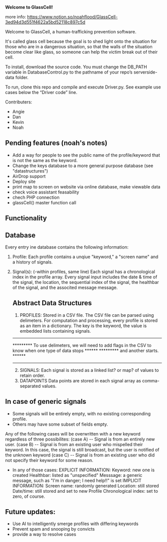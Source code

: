 **Welcome to GlassCell!**

more info: https://www.notion.so/noahflood/GlassCell-3ed94d3d551f4622a5bd52118c897c5d

Welcome to GlassCell, a human-trafficking prevention software.

It's called glass cell because the goal is to shed light onto the situation for those who are in a dangerous situation, 
so that the walls of the situation become clear like glass, so someone can help the victim break out of their cell.

To install, download the source code. You must change the DB_PATH variable in DatabaseControl.py to the pathname of your repo’s serverside-data folder.

To run, clone this repo and compile and execute Driver.py. 
See example use cases below the “Driver code” line.

Contributers:
- Angie
- Dan
- Kevin
- Noah


Pending features (noah's notes)
--------------------------
* Add a way for people to see the public name of the profile/keyword that is not the same
   as the keyword.
* Change the keys database to a more general purpose database (see "datastructures")
* AirDrop support
* Deploy site
* print map to screen on website via online database, make viewable data
* check voice assistant feasability
* chech PHP connection
* glassCell() master function call

Functionality
--------

Database
--------
Every entry ine database contains the following information:
1. Profile:
   Each profile contains a unqiue "keyword," a "screen name" and a history of signals.
2. Signal(s): (-within profiles, same line)
   Each signal has a chronological index in the profile array. Every signal input includes the date & time
   of the signal, the location, the sequential index of the signal, the healthbar of the signal, 
   and the associted message message.

   Abstract Data Structures
   --------------
   1. PROFILES: 
      Stored in a CSV file.
      The CSV file can be parsed using delimeters. 
      For computation and processing, every profile is stored as an item in a dictionary.
      The key is the keyword, the value is embedded lists containing signals.
   ************************************************************************************************************
   ********* To use delimeters, we will need to add flags in the CSV to know when one type of data stops ******
   ********* and another starts.                                                                         ******
   ************************************************************************************************************
   2. SIGNALS:
      Each signal is stored as a linked list? or map? of values to retain order.
   3. DATAPOINTS
      Data points are stored in each signal array as comma-separated values.

In case of generic signals
---------------------------
* Some signals will be entirely empty, with no existing corresponding profile.
* Others may have some subset of fields empty.

Any of the following cases will be overwritten with a new keyword regardless of three possibilites:
   (case A) -- Signal is from an entirely new user.
   (case B) -- Signal is from an existing user who mispelled their keyword.
      In this case, the signal is still broadcast, but the user is notified of the unknown keyword
   (case C) -- Signal is from an existing user who did not specify their keyword for some reason.

* In any of those cases:
   EXPLICIT INFORMATION: 
      Keyword: new one is created
      Healthbar: listed as "unspecified"
      Messsage: a generic message, such as "I'm in danger; I need help!!" is set
   IMPLICIT INFORMATION:
      Screen name: randomly generated
      Location: still stored
      Date/time: still stored and set to new Profile
      Chronological index: set to zero, of course.

Future updates:
-------------------
- Use AI to intelligently smerge profiles with differing keywords
- Prevent spam and snooping by convicts
- provide a way to resolve cases

